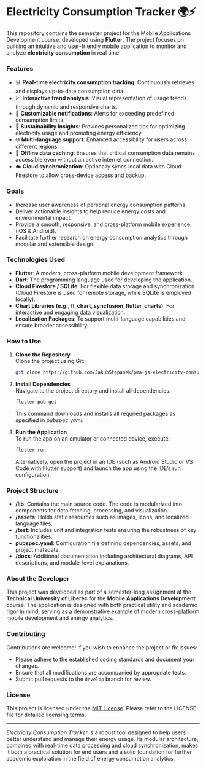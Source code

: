 # Electricity Consumption Tracker 🌍⚡

This repository contains the semester project for the Mobile Applications Development course, developed using **Flutter**. The project focuses on building an intuitive and user-friendly mobile application to monitor and analyze **electricity consumption** in real time.

### Features
- 📊 **Real-time electricity consumption tracking**: Continuously retrieves and displays up-to-date consumption data.
- 📈 **Interactive trend analysis**: Visual representation of usage trends through dynamic and responsive charts.
- 🔔 **Customizable notifications**: Alerts for exceeding predefined consumption limits.
- 🌱 **Sustainability insights**: Provides personalized tips for optimizing electricity usage and promoting energy efficiency.
- 🌐 **Multi-language support**: Enhanced accessibility for users across different regions.
- 🔄 **Offline data caching**: Ensures that critical consumption data remains accessible even without an active internet connection.
- ☁️ **Cloud synchronization**: Optionally syncs local data with Cloud Firestore to allow cross-device access and backup.

### Goals
- Increase user awareness of personal energy consumption patterns.
- Deliver actionable insights to help reduce energy costs and environmental impact.
- Provide a smooth, responsive, and cross-platform mobile experience (iOS & Android).
- Facilitate further research on energy consumption analytics through modular and extensible design.

### Technologies Used
- **Flutter**: A modern, cross-platform mobile development framework.
- **Dart**: The programming language used for developing the application.
- **Cloud Firestore / SQLite**: For flexible data storage and synchronization (Cloud Firestore is used for remote storage, while SQLite is employed locally).
- **Chart Libraries (e.g., fl_chart, syncfusion_flutter_charts)**: For interactive and engaging data visualization.
- **Localization Packages**: To support multi-language capabilities and ensure broader accessibility.

### How to Use
1. **Clone the Repository**  
   Clone the project using Git:
   ```bash
   git clone https://github.com/JakubStepanek/pma-js-electricity-consumption.git
   ```

2. **Install Dependencies**  
   Navigate to the project directory and install all dependencies:
   ```bash
   flutter pub get
   ```
   This command downloads and installs all required packages as specified in *pubspec.yaml*.

3. **Run the Application**  
   To run the app on an emulator or connected device, execute:
   ```bash
   flutter run
   ```
   Alternatively, open the project in an IDE (such as Android Studio or VS Code with Flutter support) and launch the app using the IDE’s run configuration.

### Project Structure
- **/lib**: Contains the main source code. The code is modularized into components for data fetching, processing, and visualization.
- **/assets**: Holds static resources such as images, icons, and localized language files.
- **/test**: Includes unit and integration tests ensuring the robustness of key functionalities.
- **pubspec.yaml**: Configuration file defining dependencies, assets, and project metadata.
- **/docs**: Additional documentation including architectural diagrams, API descriptions, and module-level explanations.

### About the Developer
This project was developed as part of a semester-long assignment at the **Technical University of Liberec** for the **Mobile Applications Development** course. The application is designed with both practical utility and academic rigor in mind, serving as a demonstrative example of modern cross-platform mobile development and energy analytics.

### Contributing
Contributions are welcome! If you wish to enhance the project or fix issues:
- Please adhere to the established coding standards and document your changes.
- Ensure that all modifications are accompanied by appropriate tests.
- Submit pull requests to the `develop` branch for review.

### License
This project is licensed under the [MIT License](LICENSE). Please refer to the LICENSE file for detailed licensing terms.

---

*Electricity Consumption Tracker* is a robust tool designed to help users better understand and manage their energy usage. Its modular architecture, combined with real-time data processing and cloud synchronization, makes it both a practical solution for end users and a solid foundation for further academic exploration in the field of energy consumption analytics.

